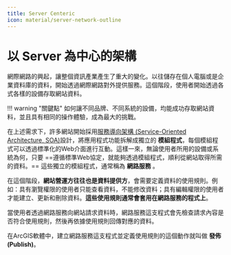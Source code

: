 ```yaml
---
title: Server Centeric
icon: material/server-network-outline
---
```


# **以 Server 為中心的架構**

網際網路的興起，讓整個資訊產業產生了重大的變化。以往儲存在個人電腦或是企業資料庫的資料，開始透過網際網路對外提供服務。這個階段，使用者開始透過各式各樣的設備存取網站資料。

!!! warning "關鍵點"
    如何讓不同品牌、不同系統的設備，均能成功存取網站資料，並且具有相同的操作體驗，成為最大的挑戰。

在上述需求下，許多網站開始採用[服務導向架構 (Service-Oriented Architecture, SOA)](https://zh.wikipedia.org/zh-tw/%E9%9D%A2%E5%90%91%E6%9C%8D%E5%8A%A1%E7%9A%84%E4%BD%93%E7%B3%BB%E7%BB%93%E6%9E%84)設計，將應用程式功能拆解成獨立的 **模組程式**，每個模組程式可以透過標準化的Web介面進行互動。這樣一來，無論使用者所用的設備或系統為何，只要 ==遵循標準Web協定，就能夠透過模組程式，順利從網站取得所需的資料。== 這些獨立的模組程式，通常稱為 **網路服務** 。

在這個階段，**網站營運方往往也是資料提供方**，會需要定義資料的使用規則。例如：具有瀏覽權限的使用者只能查看資料，不能修改資料；具有編輯權限的使用者才能建立、更新和刪除資料。**這些使用規則通常會套用在網路服務的程式上**。

當使用者透過網路服務向網站請求資料時，網路服務這支程式會先檢查請求內容是否符合使用規則，然後再依據使用規則回傳對應的資料。

在ArcGIS軟體中，建立網路服務這支程式並定義使用規則的這個動作就叫做 **發佈 (Publish)**。